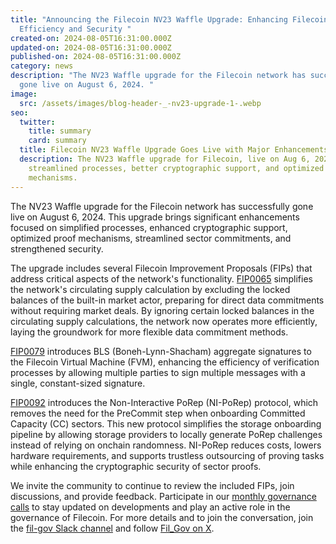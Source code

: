 ```yaml
---
title: "Announcing the Filecoin NV23 Waffle Upgrade: Enhancing Filecoin’s
  Efficiency and Security "
created-on: 2024-08-05T16:31:00.000Z
updated-on: 2024-08-05T16:31:00.000Z
published-on: 2024-08-05T16:31:00.000Z
category: news
description: "The NV23 Waffle upgrade for the Filecoin network has successfully
  gone live on August 6, 2024. "
image:
  src: /assets/images/blog-header-_-nv23-upgrade-1-.webp
seo:
  twitter:
    title: summary
    card: summary
  title: Filecoin NV23 Waffle Upgrade Goes Live with Major Enhancements
  description: The NV23 Waffle upgrade for Filecoin, live on Aug 6, 2024, brings
    streamlined processes, better cryptographic support, and optimized proof
    mechanisms.
---
```

The NV23 Waffle upgrade for the Filecoin network has successfully gone live on August 6, 2024. This upgrade brings significant enhancements focused on simplified processes, enhanced cryptographic support, optimized proof mechanisms, streamlined sector commitments, and strengthened security. 

The upgrade includes several Filecoin Improvement Proposals (FIPs) that address critical aspects of the network's functionality. [FIP0065](https://github.com/filecoin-project/FIPs/blob/master/FIPS/fip-0065.md) simplifies the network's circulating supply calculation by excluding the locked balances of the built-in market actor, preparing for direct data commitments without requiring market deals. By ignoring certain locked balances in the circulating supply calculations, the network now operates more efficiently, laying the groundwork for more flexible data commitment methods. 

[FIP0079](https://github.com/filecoin-project/FIPs/blob/master/FIPS/fip-0079.md) introduces BLS (Boneh-Lynn-Shacham) aggregate signatures to the Filecoin Virtual Machine (FVM), enhancing the efficiency of verification processes by allowing multiple parties to sign multiple messages with a single, constant-sized signature.

[FIP0092](https://github.com/filecoin-project/FIPs/blob/master/FIPS/fip-0092.md) introduces the Non-Interactive PoRep (NI-PoRep) protocol, which removes the need for the PreCommit step when onboarding Committed Capacity (CC) sectors. This new protocol simplifies the storage onboarding pipeline by allowing storage providers to locally generate PoRep challenges instead of relying on onchain randomness. NI-PoRep reduces costs, lowers hardware requirements, and supports trustless outsourcing of proving tasks while enhancing the cryptographic security of sector proofs.

We invite the community to continue to review the included FIPs, join discussions, and provide feedback. Participate in our [monthly governance calls](https://calendar.google.com/calendar/embed?src=c_909343f97c15e8f23dda6e2612e62fcdee14bceabd8869abe4a52d793bf42b98%40group.calendar.google.com&ctz=America%2FToronto) to stay updated on developments and play an active role in the governance of Filecoin. For more details and to join the conversation, join the [fil-gov Slack channel](https://filecoinproject.slack.com/archives/C0535S9TUUF) and follow [Fil_Gov on X](https://x.com/fil_gov).
